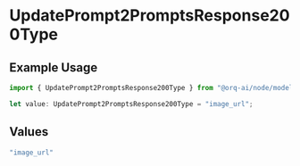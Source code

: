 # UpdatePrompt2PromptsResponse200Type

## Example Usage

```typescript
import { UpdatePrompt2PromptsResponse200Type } from "@orq-ai/node/models/operations";

let value: UpdatePrompt2PromptsResponse200Type = "image_url";
```

## Values

```typescript
"image_url"
```